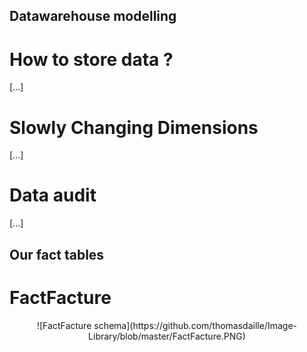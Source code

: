 ## Datawarehouse modelling

# How to store data ?

[...]

# Slowly Changing Dimensions

[...]

# Data audit

[...]

## Our fact tables

# FactFacture

<center>
![FactFacture schema](https://github.com/thomasdaille/Image-Library/blob/master/FactFacture.PNG)
</center>

